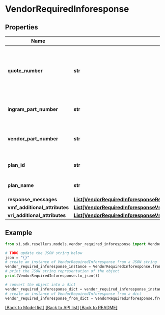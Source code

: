 # VendorRequiredInforesponse


## Properties

Name | Type | Description | Notes
------------ | ------------- | ------------- | -------------
**quote_number** | **str** | A unique identifier generated by Ingram Micro&#39;s CRM specific to each quote. | [optional] 
**ingram_part_number** | **str** | The unique IngramMicro part number. | [optional] 
**vendor_part_number** | **str** | The vendor&#39;s part number for the line item. | [optional] 
**plan_id** | **str** | ID of the subscription plan | [optional] 
**plan_name** | **str** | Name of the subscription plan | [optional] 
**response_messages** | [**List[VendorRequiredInforesponseResponseMessagesInner]**](VendorRequiredInforesponseResponseMessagesInner.md) |  | [optional] 
**vmf_additional_attributes** | [**List[VendorRequiredInforesponseVmfAdditionalAttributesInner]**](VendorRequiredInforesponseVmfAdditionalAttributesInner.md) |  | [optional] 
**vri_additional_attributes** | [**List[VendorRequiredInforesponseVmfAdditionalAttributesInnerAdditionalAttributesInner]**](VendorRequiredInforesponseVmfAdditionalAttributesInnerAdditionalAttributesInner.md) |  | [optional] 

## Example

```python
from xi.sdk.resellers.models.vendor_required_inforesponse import VendorRequiredInforesponse

# TODO update the JSON string below
json = "{}"
# create an instance of VendorRequiredInforesponse from a JSON string
vendor_required_inforesponse_instance = VendorRequiredInforesponse.from_json(json)
# print the JSON string representation of the object
print(VendorRequiredInforesponse.to_json())

# convert the object into a dict
vendor_required_inforesponse_dict = vendor_required_inforesponse_instance.to_dict()
# create an instance of VendorRequiredInforesponse from a dict
vendor_required_inforesponse_from_dict = VendorRequiredInforesponse.from_dict(vendor_required_inforesponse_dict)
```
[[Back to Model list]](../README.md#documentation-for-models) [[Back to API list]](../README.md#documentation-for-api-endpoints) [[Back to README]](../README.md)


